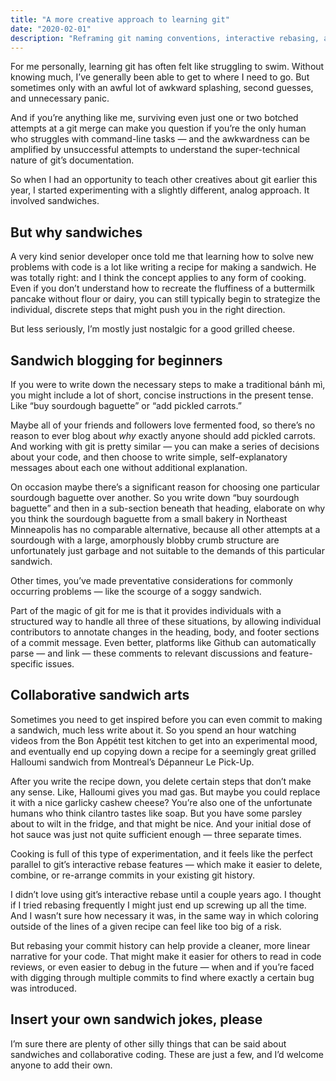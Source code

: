 ```yaml
---
title: "A more creative approach to learning git"
date: "2020-02-01"
description: "Reframing git naming conventions, interactive rebasing, and other fundamentals around cooking metaphors."
---
```


For me personally, learning git has often felt like struggling to swim. Without knowing much, I’ve generally been able to get to where I need to go. But sometimes only with an awful lot of awkward splashing, second guesses, and unnecessary panic.

And if you’re anything like me, surviving even just one or two botched attempts at a git merge can make you question if you’re the only human who struggles with command-line tasks — and the awkwardness can be amplified by unsuccessful attempts to understand the super-technical nature of git’s documentation.

So when I had an opportunity to teach other creatives about git earlier this year, I started experimenting with a slightly different, analog approach. It involved sandwiches.

## But why sandwiches

A very kind senior developer once told me that learning how to solve new problems with code is a lot like writing a recipe for making a sandwich. He was totally right: and I think the concept applies to any form of cooking. Even if you don’t understand how to recreate the fluffiness of a buttermilk pancake without flour or dairy, you can still typically begin to strategize the individual, discrete steps that might push you in the right direction.

But less seriously, I’m mostly just nostalgic for a good grilled cheese.

## Sandwich blogging for beginners

If you were to write down the necessary steps to make a traditional bánh mì, you might include a lot of short, concise instructions in the present tense. Like “buy sourdough baguette” or “add pickled carrots.”

Maybe all of your friends and followers love fermented food, so there’s no reason to ever blog about _why_ exactly anyone should add pickled carrots. And working with git is pretty similar — you can make a series of decisions about your code, and then choose to write simple, self-explanatory messages about each one without additional explanation.

On occasion maybe there’s a significant reason for choosing one particular sourdough baguette over another. So you write down “buy sourdough baguette” and then in a sub-section beneath that heading, elaborate on why you think the sourdough baguette from a small bakery in Northeast Minneapolis has no comparable alternative, because all other attempts at a sourdough with a large, amorphously blobby crumb structure are unfortunately just garbage and not suitable to the demands of this particular sandwich.

Other times, you’ve made preventative considerations for commonly occurring problems — like the scourge of a soggy sandwich.

Part of the magic of git for me is that it provides individuals with a structured way to handle all three of these situations, by allowing individual contributors to annotate changes in the heading, body, and footer sections of a commit message. Even better, platforms like Github can automatically parse — and link — these comments to relevant discussions and feature-specific issues.

## Collaborative sandwich arts

Sometimes you need to get inspired before you can even commit to making a sandwich, much less write about it. So you spend an hour watching videos from the Bon Appétit test kitchen to get into an experimental mood, and eventually end up copying down a recipe for a seemingly great grilled Halloumi sandwich from Montreal’s Dépanneur Le Pick-Up.

After you write the recipe down, you delete certain steps that don’t make any sense. Like, Halloumi gives you mad gas. But maybe you could replace it with a nice garlicky cashew cheese? You’re also one of the unfortunate humans who think cilantro tastes like soap. But you have some parsley about to wilt in the fridge, and that might be nice. And your initial dose of hot sauce was just not quite sufficient enough — three separate times.

Cooking is full of this type of experimentation, and it feels like the perfect parallel to git’s interactive rebase features — which make it easier to delete, combine, or re-arrange commits in your existing git history.

I didn’t love using git’s interactive rebase until a couple years ago. I thought if I tried rebasing frequently I might just end up screwing up all the time. And I wasn’t sure how necessary it was, in the same way in which coloring outside of the lines of a given recipe can feel like too big of a risk.

But rebasing your commit history can help provide a cleaner, more linear narrative for your code. That might make it easier for others to read in code reviews, or even easier to debug in the future — when and if you’re faced with digging through multiple commits to find where exactly a certain bug was introduced.

## Insert your own sandwich jokes, please

I’m sure there are plenty of other silly things that can be said about sandwiches and collaborative coding. These are just a few, and I’d welcome anyone to add their own.
